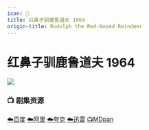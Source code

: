 ```yaml
---
icon: 🎄
title: 红鼻子驯鹿鲁道夫 1964
origin-title: Rudolph the Red-Nosed Reindeer
---
```

# 红鼻子驯鹿鲁道夫 1964

![](/assets/image/f1e3423f292b265d125487cb2c6facc.jpg)

### 📺 剧集资源 <Badge type="warning" text="漫迪字幕组" />


[☁️百度](https://pan.baidu.com/s/13D26zQV6IDq31uiePBcsKA?pwd=h9u6) [☁️阿里](https://www.alipan.com/s/mhiWPMh8fkW) [☁️夸克](https://pan.quark.cn/s/6ec086bd6353) [☁️迅雷](https://pan.xunlei.com/s/VOEiUsStJ-S-M_fGekxuisNVA1?pwd=ckwi#) [📺MDpan](https://pan.mdsub.top/%E7%BA%A2%E9%BC%BB%E5%AD%90%E9%A9%AF%E9%B9%BF%E9%B2%81%E9%81%93%E5%A4%AB)
